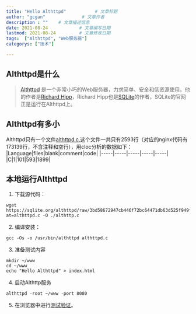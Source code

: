 ```yaml
---
title: "Hello Althttpd"           # 文章标题
author: "gcgan"              # 文章作者
description : ""    # 文章描述信息
date: 2021-08-24            # 文章编写日期
lastmod: 2021-08-24         # 文章修改日期
tags:  ["Althttpd", "Web服务器"]
categorys: ["技术"]

---
```


## Althttpd是什么
> [Althttpd](https://sqlite.org/althttpd/doc/trunk/althttpd.md) 是一个非常小巧的Web服务器，力求简单、安全和低资源使用。他的作者是[Richard Hipp](https://github.com/drhsqlite)，Richard Hipp也是[SQLite](https://sqlite.org/)的作者，SQLite的官网正是运行在Althttpd上。

## Althttpd有多小
Althttpd只有一个文件[althttpd.c](https://sqlite.org/althttpd/file?name=althttpd.c&ci=tip),这个文件一共只有2593行（对应的nginx代码有173139行，不含注释和空行），用cloc分析的数据如下：
|Language|files|blank|comment|code|
|-----|-----|-----|-----|-----|
|C|1|101|593|1899|

## 本地运行Althttpd
1. 下载源代码：
```shell
wget https://sqlite.org/althttpd/raw/3bd58672947cb446f72bc64471db63d525f949f6a258b89875436f992ebea39c?at=althttpd.c -O ./althttp.c
```

2. 编译安装：
```shell
gcc -Os -o /usr/bin/althttpd althttpd.c
```

3. 准备测试内容
```shell
mkdir ~/www
cd ~/www
echo "Hello Althttpd" > index.html
```

4. 启动Althttp服务
```shell
althttpd -root ~/www -port 8080
```

5. 在浏览器中进行[测试验证](http://localhost:8080/)。